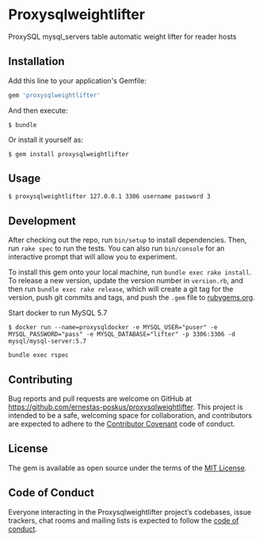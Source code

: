 # Proxysqlweightlifter

ProxySQL mysql_servers table automatic weight lifter for reader hosts

## Installation

Add this line to your application's Gemfile:

```ruby
gem 'proxysqlweightlifter'
```

And then execute:

```
$ bundle
```

Or install it yourself as:

```
$ gem install proxysqlweightlifter
```

## Usage

```
$ proxysqlweightlifter 127.0.0.1 3306 username password 3
```


## Development

After checking out the repo, run `bin/setup` to install dependencies. Then, run `rake spec` to run the tests. You can also run `bin/console` for an interactive prompt that will allow you to experiment.

To install this gem onto your local machine, run `bundle exec rake install`. To release a new version, update the version number in `version.rb`, and then run `bundle exec rake release`, which will create a git tag for the version, push git commits and tags, and push the `.gem` file to [rubygems.org](https://rubygems.org).

Start docker to run MySQL 5.7

```
$ docker run --name=proxysqldocker -e MYSQL_USER="puser" -e MYSQL_PASSWORD="pass" -e MYSQL_DATABASE="lifter" -p 3306:3306 -d mysql/mysql-server:5.7
```

```
bundle exec rspec
```

## Contributing

Bug reports and pull requests are welcome on GitHub at https://github.com/ernestas-poskus/proxysqlweightlifter. This project is intended to be a safe, welcoming space for collaboration, and contributors are expected to adhere to the [Contributor Covenant](http://contributor-covenant.org) code of conduct.

## License

The gem is available as open source under the terms of the [MIT License](https://opensource.org/licenses/MIT).

## Code of Conduct

Everyone interacting in the Proxysqlweightlifter project’s codebases, issue trackers, chat rooms and mailing lists is expected to follow the [code of conduct](https://github.com/ernestas-poskus/proxysqlweightlifter/blob/master/CODE_OF_CONDUCT.md).
